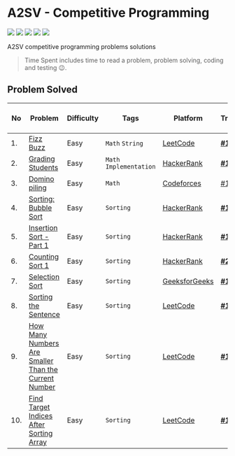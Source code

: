 # A2SV - Competitive Programming
<p align="left">
  <img src="https://img.shields.io/badge/Problem Solved-10-green?style=for-the-badge" />
  <img src="https://img.shields.io/badge/Total%20Tries-11-red?style=for-the-badge" />
  <img src="https://img.shields.io/badge/Total%20Time%20Spent-46.2 Min-blue?style=for-the-badge" />
  <img src="https://img.shields.io/badge/9-yellow?style=for-the-badge&logo=python" />
  <img src="https://img.shields.io/badge/1-teal?style=for-the-badge&logo=cplusplus" />
</p>
A2SV competitive programming problems solutions

> Time Spent includes time to read a problem, problem solving, coding and testing :wink:.

## Problem Solved

| No | Problem | Difficulty | Tags | Platform | Tries | Time Spent (Min) | Programming Language |
| -- | ----- | ----| --------| ----- | ----- | ---------- | -------------------- |
| 1. | [Fizz Buzz](https://leetcode.com/problems/fizz-buzz/) | Easy | `Math` `String` | [LeetCode](https://leetcode.com) | [**#1**](https://github.com/wendirad/competitive-programming/blob/main/week-one/fizz-buzz.py) | 0.2 | Python |
| 2. | [Grading Students](https://www.hackerrank.com/challenges/grading/problem)| Easy | `Math` `Implementation` | [HackerRank](https://www.hackerrank.com) | [**#1**](https://github.com/wendirad/competitive-programming/blob/main/week-one/grading.py) | 6 | Python |
| 3. | [Domino piling](https://codeforces.com/problemset/problem/50/A) | Easy | `Math` | [Codeforces](https://codeforces.com/) | [#1](https://github.com/wendirad/competitive-programming/blob/main/week-one/domino-piling.py) | 10 | Python |
| 4. | [Sorting: Bubble Sort](https://www.hackerrank.com/challenges/ctci-bubble-sort/problem) | Easy | `Sorting` | [HackerRank](https://www.hackerrank.com)  | [**#1**](https://github.com/wendirad/competitive-programming/blob/main/week-one/ctci-bubble-sort.cpp) | 5 | C++ |
| 5. | [Insertion Sort - Part 1](https://www.hackerrank.com/challenges/insertionsort1/problem) | Easy | `Sorting` | [HackerRank](https://www.hackerrank.com) | [**#1**](https://github.com/wendirad/competitive-programming/blob/main/week-one/insertionsort1.py) | 11 | Python |
| 6. | [Counting Sort 1](https://www.hackerrank.com/challenges/countingsort1/problem) | Easy | `Sorting` | [HackerRank](https://www.hackerrank.com) | [**#2**](https://github.com/wendirad/competitive-programming/blob/main/week-one/countingsort1.py) | 5 | Python |
| 7. | [Selection Sort](https://practice.geeksforgeeks.org/problems/selection-sort/1) | Easy | `Sorting` | [GeeksforGeeks](https://www.geeksforgeeks.org/) | [**#1**](https://github.com/wendirad/competitive-programming/blob/main/week-one/selection-sort.py) | 2 | Python |
| 8. | [Sorting the Sentence](https://leetcode.com/problems/sorting-the-sentence/) | Easy | `Sorting` | [LeetCode](https://leetcode.com) | [**#1**](https://github.com/wendirad/competitive-programming/blob/main/week-one/sorting-the-sentence.py) | 3 | Python |
| 9. | [How Many Numbers Are Smaller Than the Current Number](https://leetcode.com/problems/how-many-numbers-are-smaller-than-the-current-number/) | Easy | `Sorting` | [LeetCode](https://leetcode.com) | [**#1**](https://github.com/wendirad/competitive-programming/blob/main/week-one/how-many-numbers-are-smaller-than-the-current-number.py) | 2 | Python |
| 10. | [Find Target Indices After Sorting Array](https://leetcode.com/problems/find-target-indices-after-sorting-array/) | Easy | `Sorting` | [LeetCode](https://leetcode.com) | [**#1**](https://github.com/wendirad/competitive-programming/blob/main/week-one/find-target-indices-after-sorting-array.py) | 2 | Python |